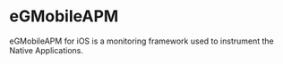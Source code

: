 # eGMobileAPM
eGMobileAPM for iOS is a monitoring framework used to instrument the Native Applications.
